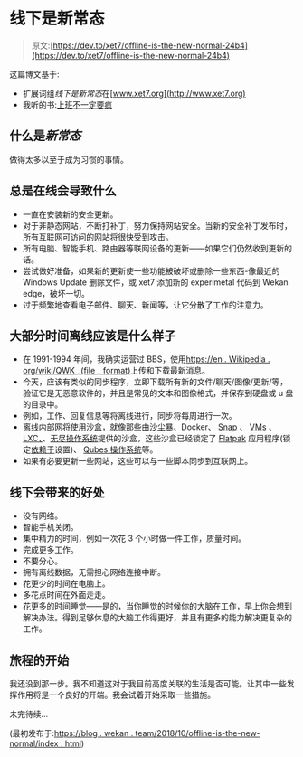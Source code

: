 # 线下是新常态

> 原文:[https://dev.to/xet7/offline-is-the-new-normal-24b4](https://dev.to/xet7/offline-is-the-new-normal-24b4)

这篇博文基于:

*   扩展词组*线下是新常态*在[www.xet7.org](http://www.xet7.org)
*   我听的书:[上班不一定要疯](https://basecamp.com/books/calm)

## 什么是*新常态*

做得太多以至于成为习惯的事情。

## 总是在线会导致什么

*   一直在安装新的安全更新。
*   对于非静态网站，不断打补丁，努力保持网站安全。当新的安全补丁发布时，所有互联网可访问的网站将很快受到攻击。
*   所有电脑、智能手机、路由器等联网设备的更新——如果它们仍然收到更新的话。
*   尝试做好准备，如果新的更新使一些功能被破坏或删除一些东西-像最近的 Windows Update 删除文件，或 xet7 添加新的 experimetal 代码到 Wekan edge，破坏一切。
*   过于频繁地查看电子邮件、聊天、新闻等，让它分散了工作的注意力。

## 大部分时间离线应该是什么样子

*   在 1991-1994 年间，我确实运营过 BBS，使用[https://en . Wikipedia . org/wiki/QWK _(file _ format)](https://en.wikipedia.org/wiki/QWK_(file_format))上传和下载最新消息。
*   今天，应该有类似的同步程序，立即下载所有新的文件/聊天/图像/更新/等，验证它是无恶意软件的，并且是常见的文本和图像格式，并保存到硬盘或 u 盘的目录中。
*   例如，工作、回复信息等将离线进行，同步将每周进行一次。
*   离线内部网将使用沙盒，就像那些由[沙尘暴](https://sandstorm.io/)、Docker、 [Snap](https://snapcraft.io) 、 [VMs](https://www.virtualbox.org) 、 [LXC、](https://linuxcontainers.org)、[无尽操作系统](https://endlessos.com)提供的沙盒，这些沙盒已经锁定了 [Flatpak](https://flatpak.org) 应用程序(锁定[依赖于](https://news.ycombinator.com/item?id=18180017)设置)、 [Qubes 操作系统](https://www.qubes-os.org)等。
*   如果有必要更新一些网站，这些可以与一些脚本同步到互联网上。

## 线下会带来的好处

*   没有网络。
*   智能手机关闭。
*   集中精力的时间，例如一次花 3 个小时做一件工作，质量时间。
*   完成更多工作。
*   不要分心。
*   拥有离线数据，无需担心网络连接中断。
*   花更少的时间在电脑上。
*   多花点时间在外面走走。
*   花更多的时间睡觉——是的，当你睡觉的时候你的大脑在工作，早上你会想到解决办法。得到足够休息的大脑工作得更好，并且有更多的能力解决更复杂的工作。

## 旅程的开始

我还没到那一步。我不知道这对于我目前高度关联的生活是否可能。让其中一些发挥作用将是一个良好的开端。我会试着开始采取一些措施。

未完待续…

(最初发布于:[https://blog . wekan . team/2018/10/offline-is-the-new-normal/index . html](https://blog.wekan.team/2018/10/offline-is-the-new-normal/index.html))